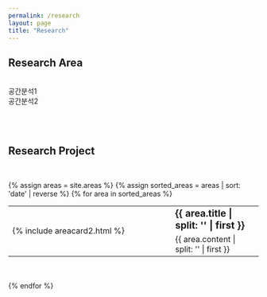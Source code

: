 ```yaml
---
permalink: /research
layout: page
title: "Research"
---
```


## Research Area
<br/>
공간분석1<br/>
공간분석2<br/>

<br/><br/>

## Research Project
<br/>

{% assign areas = site.areas %} 
{% assign sorted_areas = areas | sort: 'date' | reverse %}
{% for area in sorted_areas %}

<style>
.post-card__header > h4 {
    font-size: 1.3rem;
}
.page-content {
max-width: 62.5em;
}
table, table tr, table td {
    border: none;
    font-weight: 400;
}
td.left {
    vertical-align: top;
    width: 280px;
}
td > .post-card {
    width : 250px;
}
ul {
    padding-inline-start: 10px;
}
td.left-text {
    vertical-align: top;
    width: 280px;
    text-align: right;
    padding-right: 40px;
}
</style>

<table cellspacing="0" cellpadding="0" style="margin-bottom: 50px; width: 100%; table-layout: fixed;">
    <tr>
        <td rowspan="2" style= "width: 280px;">{% include areacard2.html %}</td>
        <td style="padding-left: 40px; overflow: hidden;"><span style="font-size:120%; font-weight:bolder;">{{ area.title | split: '</div>' | first }}</span></td>
    </tr>
    <tr>
        <td style="padding-left: 40px; overflow: hidden;">{{ area.content | split: '</div>' | first }} </div></td>
    </tr>
</table>


{% endfor %}
